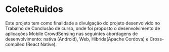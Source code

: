 # ColeteRuidos
Este projeto tem como finalidade a divulgação do projeto desenvolvido no Trabalho de Conclusão de curso, onde foi proposto o desenvolvimento de aplicações Mobile CrowdSensing nas seguintes abordagens de desenvolvimento: nativa (Android), Web, Hibrida(Apache Cordova) e Cross-compiled (React Native).

